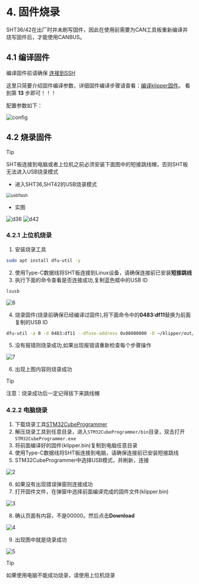 # 4. 固件烧录

SHT36/42在出厂时并未刷写固件，因此在使用前需要为CAN工具板重新编译并烧写固件后，才能使用CANBUS。

## 4.1 编译固件

编译固件前请确保 [连接到SSH](/board/fly_pi/FLY_π_description5 "点击即可跳转")

这里只简要介绍固件编译参数，详细固件编译步骤请查看：[编译klipper固件](/board/fly_super8/firmware?id=_1-编译klipper固件 "点击即可跳转")。 看到第 **13** 步即可！！！

配置参数如下：

![config](../../images/boards/fly_sht36_42/config.png ":no-zooom")

## 4.2 烧录固件 

> [!TIP]
> SHT板连接到电脑或者上位机之前必须安装下面图中的短接跳线帽，否则SHT板无法进入USB烧录模式

* 进入SHT36,SHT42的USB烧录模式

<img src="../../images/boards/fly_sht36_42/usbflash.png" alt="usbflash" title=":no-zooom" style="zoom:80%;" />

* 实图

![d36](../../images/boards/fly_sht36_42/d36.png ":no-zooom")
![d42](../../images/boards/fly_sht36_42/d42.png ":no-zooom")

### 4.2.1 上位机烧录

1. 安装烧录工具

```bash
sudo apt install dfu-util -y
```

2. 使用Type-C数据线将SHT板连接到Linux设备，请确保连接前已安装**短接跳线**
3. 执行下面的命令查看是否连接成功,复制蓝色框中的USB ID

```bash
lsusb
```

![6](../../images/boards/fly_sht36_42/6.png ":no-zooom")

4. 烧录固件(烧录前确保已经编译过固件),将下面命令中的**0483:df11**替换为前面复制的USB ID

```bash
dfu-util -a 0 -d 0483:df11 --dfuse-address 0x08000000 -D ~/klipper/out/klipper.bin
```

5. 没有报错则烧录成功,如果出现报错请重新检查每个步骤操作

![7](../../images/boards/fly_sht36_42/7.png ":no-zooom")

6. 出现上图内容则烧录成功

> [!TIP]
> 注意：烧录成功后一定记得拔下来跳线帽

### 4.2.2 电脑烧录

1. 下载烧录工具[STM32CubeProgrammer](https://cdn.mellow.klipper.cn/Utils/STM32CubeProgrammer.zip)
2. 解压烧录工具到任意目录，进入`STM32CubeProgrammer/bin`目录，双击打开`STM32CubeProgrammer.exe`
3. 将前面编译好的固件(klipper.bin)复制到电脑任意目录
4. 使用Type-C数据线将SHT板连接到电脑，请确保连接前已安装短接跳线
5. STM32CubeProgrammer中选择USB模式，并刷新，连接

![2](../../images/boards/fly_sht36_42/2.png ":no-zooom")

6. 如果没有出现错误弹窗则连接成功
7. 打开固件文件，在弹窗中选择前面编译完成的固件文件(klipper.bin)

![3](../../images/boards/fly_sht36_42/3.png ":no-zooom")

8. 确认页面有内容，不是00000。然后点击**Download**

![4](../../images/boards/fly_sht36_42/4.png ":no-zooom")

9. 出现图中就是烧录成功

![5](../../images/boards/fly_sht36_42/5.png ":no-zooom")

> [!TIP]
> 如果使用电脑不能成功烧录，请使用上位机烧录



